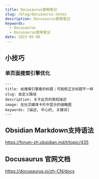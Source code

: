```yaml
---
title: Docusaurus使用笔记
slug: /blog/docusaurus-notes
description: Docusaurus使用笔记
keywords:
  - Docusaurus
  - Docusaurus使用笔记
date: 2023-05-06
---
```


## 小技巧

### 单页面搜索引擎优化
```
---  
title: 给搜索引擎看的标题；可能和正文标题不一样
slug: 自定义路径
description: 关于此页的简短描述  
image: 在社交媒体卡片中显示的缩略图  
keywords: [描述, 中心的, 关键词]  
---
```


## Obsidian Markdown支持语法

https://forum-zh.obsidian.md/t/topic/435

## Docusaurus 官网文档

https://docusaurus.io/zh-CN/docs